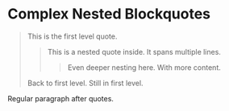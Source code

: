 # Complex Nested Blockquotes

> This is the first level quote.
>
> > This is a nested quote inside.
> > It spans multiple lines.
> >
> > > Even deeper nesting here.
> > > With more content.
>
> Back to first level.
> Still in first level.

Regular paragraph after quotes.
